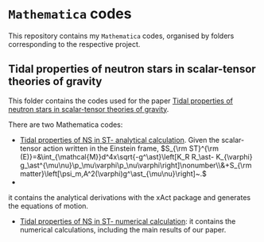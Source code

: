 # `Mathematica` codes
This repository contains my `Mathematica` codes, organised by folders corresponding to the respective project.

## Tidal properties of neutron stars in scalar-tensor theories of gravity
This folder contains the codes used for the paper [Tidal properties of neutron stars in scalar-tensor theories of gravity](https://inspirehep.net/literature/2690202).

There are two Mathematica codes:
- [Tidal properties of NS in ST- analytical calculation](Tidal%20properties%20of%20neutron%20stars%20in%20scalar-tensor%20theories%20of%20gravity/Tidal%20properties%20of%20NS%20in%20ST-%20analytical%20calculation.nb). Given the scalar-tensor action written in the Einstein frame, $S_{\rm ST}^{\rm (E)}=&\int_{\mathcal{M}}d^4x\sqrt{-g^\ast}\left[K_R R_\ast- K_{\varphi} g_\ast^{\mu\nu}\p_\mu\varphi\p_\nu\varphi\right]\nonumber\\&+S_{\rm matter}\left[\psi_m,A^2(\varphi)g^\ast_{\mu\nu}\right]~.$
- 
it contains the analytical derivations with the xAct package and generates the equations of motion.
- [Tidal properties of NS in ST- numerical calculation](Tidal%20properties%20of%20neutron%20stars%20in%20scalar-tensor%20theories%20of%20gravity/Tidal%20properties%20of%20NS%20in%20ST-%20numerical%20calculation%20.nb): it contains the numerical calculations, including the main results of our paper.


